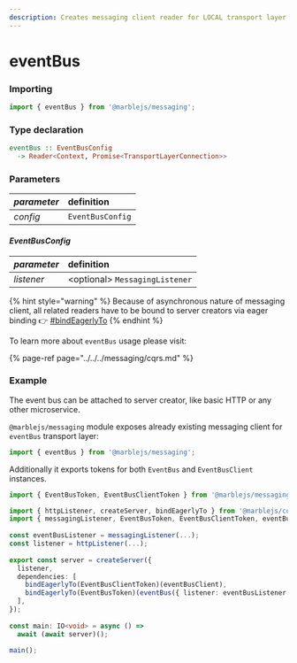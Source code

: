 ```yaml
---
description: Creates messaging client reader for LOCAL transport layer (Event Bus)
---
```


# eventBus

### **Importing** <a id="importing"></a>

```typescript
import { eventBus } from '@marblejs/messaging';
```

### **Type declaration**

```haskell
eventBus :: EventBusConfig
  -> Reader<Context, Promise<TransportLayerConnection>>
```

### **Parameters**

| _parameter_ | definition |
| :--- | :--- |
| _config_ | `EventBusConfig` |

#### _**EventBusConfig**_

| _**parameter**_ | definition |
| :--- | :--- |
| _listener_ | &lt;optional&gt; `MessagingListener` |

{% hint style="warning" %}
Because of asynchronous nature of messaging client, all related readers have to be bound to server creators via eager binding 👉 [\#bindEagerlyTo](../core/bindeagerlyto.md)
{% endhint %}

To learn more about `eventBus` usage please visit:

{% page-ref page="../../../messaging/cqrs.md" %}

### Example

The event bus can be attached to server creator, like basic HTTP or any other microservice.

`@marblejs/messaging` module exposes already existing messaging client for `eventBus` transport layer:

```typescript
import { eventBus } from '@marblejs/messaging';
```

Additionally it exports tokens for both `EventBus` and `EventBusClient` instances.

```typescript
import { EventBusToken, EventBusClientToken } from '@marblejs/messaging';
```

```typescript
import { httpListener, createServer, bindEagerlyTo } from '@marblejs/core';
import { messagingListener, EventBusToken, EventBusClientToken, eventBusClient, eventBus } from '@marblejs/messaging';
​
const eventBusListener = messagingListener(...);
const listener = httpListener(...);
​
export const server = createServer({
  listener,
  dependencies: [
    bindEagerlyTo(EventBusClientToken)(eventBusClient),
    bindEagerlyTo(EventBusToken)(eventBus({ listener: eventBusListener })),
  ],
});
​
const main: IO<void> = async () =>
  await (await server)();
​
main();
```

